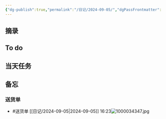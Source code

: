 ```yaml
---
{"dg-publish":true,"permalink":"/日记/2024-09-05/","dgPassFrontmatter":true}
---
```



## 摘录


## To do


## 当天任务



## 备忘


### 送货单
- #送货单 [[日记/2024-09-05\|2024-09-05]] 16:23![1000034347.jpg](/img/user/%E9%99%84%E4%BB%B6/1000034347.jpg)

